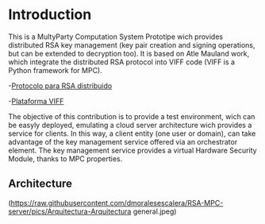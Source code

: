 # Introduction
This is a MultyParty Computation System Prototipe wich provides distributed RSA key management (key pair creation and signing operations, but can be extended to decryption too). 
It is based on Atle Mauland work, which integrate the distributed RSA protocol into VIFF code (VIFF is a Python framework for MPC).

-[Protocolo para RSA distribuido](https://www.researchgate.net/publication/266524261_Realizing_Distributed_RSA_using_Secure_Multiparty_Computations)

-[Plataforma VIFF](http://viff.dk/)

The objective of this contribution is to provide a test environment, wich can be easyly deployed, emulating a cloud server architecture wich provides a service for clients. In this way, a client entity (one user or domain), can take advantage of the key management service offered via an orchestrator element. The key management service provides a virtual Hardware Security Module, thanks to MPC properties.

## Architecture

(https://raw.githubusercontent.com/dmoralesescalera/RSA-MPC-server/pics/Arquitectura-Arquitectura general.jpeg)
